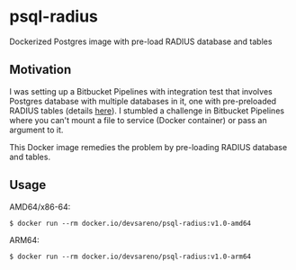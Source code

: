 # psql-radius
Dockerized Postgres image with pre-load RADIUS database and tables

## Motivation
I was setting up a Bitbucket Pipelines with integration test that involves Postgres database with multiple databases in it, one with pre-preloaded RADIUS tables (details [here](https://wiki.freeradius.org/guide/SQL-HOWTO)). I stumbled a challenge in Bitbucket Pipelines where you can't mount a file to service (Docker container) or pass an argument to it.

This Docker image remedies the problem by pre-loading RADIUS database and tables.

## Usage
AMD64/x86-64:
```shell
$ docker run --rm docker.io/devsareno/psql-radius:v1.0-amd64
```

ARM64:
```shell
$ docker run --rm docker.io/devsareno/psql-radius:v1.0-arm64
```
